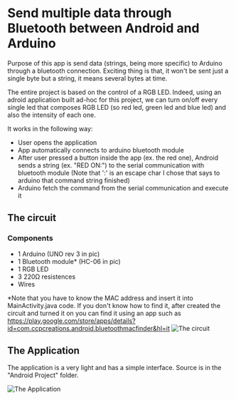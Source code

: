 # Send multiple data through Bluetooth between Android and Arduino

Purpose of this app is send data (strings, being more specific) to Arduino through a bluetooth connection. Exciting thing is that, it won't be sent just a single byte but a string, it means several bytes at time.

The entire project is based on the control of a RGB LED. Indeed, using an adroid application built ad-hoc for this project, we can turn on/off every single led that composes RGB LED (so red led, green led and blue led) and also the intensity of each one.

It works in the following way:
* User opens the application
* App automatically connects to arduino bluetooth module
* After user pressed a button inside the app (ex. the red one), Android sends a string (ex. "RED ON:") to the serial communication with bluetooth module (Note that ':' is an escape char I chose that says to arduino that command string finished)
* Arduino fetch the command from the serial communication and execute it

## The circuit

### Components
* 1 Arduino (UNO rev 3 in pic)
* 1 Bluetooth module* (HC-06 in pic)
* 1 RGB LED
* 3 220Ω resistences
* Wires


*Note that you have to know the MAC address and insert it into MainActivity.java code. If you don't know how to find it, after created the circuit and turned it on you can find it using an app such as https://play.google.com/store/apps/details?id=com.ccpcreations.android.bluetoothmacfinder&hl=it
![The circuit](http://s30.postimg.org/g34qtppvl/20160115_111830.jpg)


## The Application

The application is a very light and has a simple interface. Source is in the "Android Project" folder.

![The Application](http://s2.postimg.org/x8vv9tdpl/Screenshot_2016_01_15_12_58_23.png)


